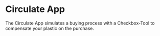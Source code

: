 # Circulate App

The Circulate App simulates a buying process with a Checkbox-Tool to compensate your plastic on the purchase.
